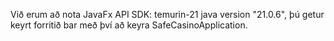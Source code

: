 Við erum að nota JavaFx API SDK: temurin-21 java version "21.0.6", þú getur keyrt forritið bar með því að keyra SafeCasinoApplication.
